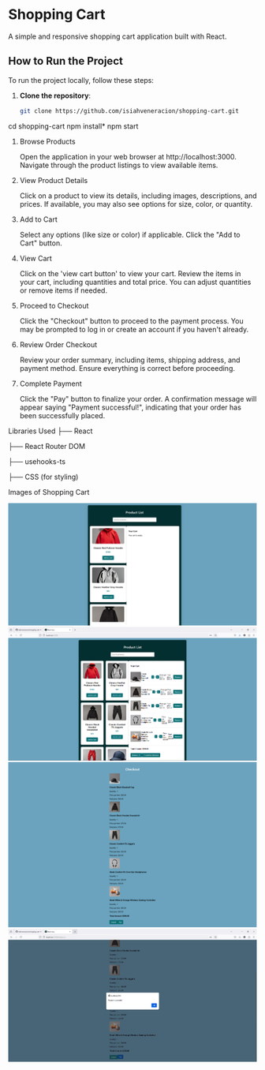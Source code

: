 # Shopping Cart

A simple and responsive shopping cart application built with React.

## How to Run the Project

To run the project locally, follow these steps:

1. **Clone the repository**:

   ```bash
   git clone https://github.com/isiahveneracion/shopping-cart.git
   ```

cd shopping-cart
npm install\*
npm start

1. Browse Products

   Open the application in your web browser at http://localhost:3000.
   Navigate through the product listings to view available items.

2. View Product Details

   Click on a product to view its details, including images, descriptions, and prices.
   If available, you may also see options for size, color, or quantity.

3. Add to Cart

   Select any options (like size or color) if applicable.
   Click the "Add to Cart" button.

4. View Cart

   Click on the 'view cart button' to view your cart.
   Review the items in your cart, including quantities and total price.
   You can adjust quantities or remove items if needed.

5. Proceed to Checkout

   Click the "Checkout" button to proceed to the payment process.
   You may be prompted to log in or create an account if you haven't already.

6. Review Order Checkout

   Review your order summary, including items, shipping address, and payment method.
   Ensure everything is correct before proceeding.

7. Complete Payment

   Click the "Pay" button to finalize your order.
   A confirmation message will appear saying "Payment successful!", indicating that your order has been successfully placed.

Libraries Used
├── React

├── React Router DOM

├── usehooks-ts

├── CSS (for styling)

Images of Shopping Cart

![image alt](https://github.com/isiahveneracion/shopping-cart/blob/c7a72f8ac5b7734c0a786b17c3376dd9ed2d2dc9/images/1.png)
![image alt](https://github.com/isiahveneracion/shopping-cart/blob/c7a72f8ac5b7734c0a786b17c3376dd9ed2d2dc9/images/2.png)
![image alt](https://github.com/isiahveneracion/shopping-cart/blob/c7a72f8ac5b7734c0a786b17c3376dd9ed2d2dc9/images/3.png)
![image alt](https://github.com/isiahveneracion/shopping-cart/blob/c7a72f8ac5b7734c0a786b17c3376dd9ed2d2dc9/images/4.png)

